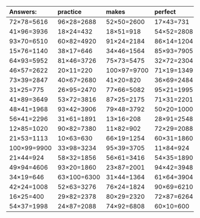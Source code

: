 | Answers: | practice | makes | perfect | ! |
| :--- | :--- | :--- | :--- | :--- |
| 72×78=5616 | 96×28=2688 | 52×50=2600 | 17×43=731 | 15×57=855 | 
| 41×96=3936 | 18×24=432 | 18×51=918 | 54×52=2808 | 70×73=5110 | 
| 93×70=6510 | 60×82=4920 | 91×24=2184 | 86×14=1204 | 72×88=6336 | 
| 15×76=1140 | 38×17=646 | 34×46=1564 | 85×93=7905 | 82×77=6314 | 
| 64×93=5952 | 81×46=3726 | 75×73=5475 | 32×72=2304 | 27×68=1836 | 
| 46×57=2622 | 20×11=220 | 100×97=9700 | 71×19=1349 | 23×33=759 | 
| 73×39=2847 | 40×67=2680 | 41×20=820 | 36×69=2484 | 54×43=2322 | 
| 31×25=775 | 26×95=2470 | 77×66=5082 | 95×21=1995 | 78×57=4446 | 
| 41×89=3649 | 53×72=3816 | 87×25=2175 | 71×31=2201 | 19×96=1824 | 
| 48×41=1968 | 93×42=3906 | 79×48=3792 | 50×20=1000 | 72×56=4032 | 
| 56×41=2296 | 31×61=1891 | 13×16=208 | 28×91=2548 | 71×19=1349 | 
| 12×85=1020 | 90×82=7380 | 11×82=902 | 72×29=2088 | 79×58=4582 | 
| 21×53=1113 | 10×63=630 | 66×19=1254 | 60×31=1860 | 87×65=5655 | 
| 100×99=9900 | 33×98=3234 | 95×39=3705 | 11×84=924 | 62×57=3534 | 
| 21×44=924 | 58×32=1856 | 56×61=3416 | 54×35=1890 | 31×19=589 | 
| 49×94=4606 | 93×20=1860 | 23×87=2001 | 94×42=3948 | 59×59=3481 | 
| 34×19=646 | 63×100=6300 | 31×44=1364 | 61×64=3904 | 52×81=4212 | 
| 42×24=1008 | 52×63=3276 | 76×24=1824 | 90×69=6210 | 12×49=588 | 
| 16×25=400 | 29×82=2378 | 80×29=2320 | 72×87=6264 | 50×95=4750 | 
| 54×37=1998 | 24×87=2088 | 74×92=6808 | 60×10=600 | 57×100=5700 | 
